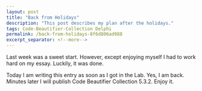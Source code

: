 ```yaml
---
layout: post
title: "Back from Holidays"
description: "This post describes my plan after the holidays."
tags: Code-Beautifier-Collection Delphi
permalink: /back-from-holidays-8f6d806ad988
excerpt_separator: <!--more-->
---
```

Last week was a sweet start. However, except enjoying myself I had to work hard on my essay. Luckily, it was done.

Today I am writing this entry as soon as I got in the Lab. Yes, I am back. Minutes later I will publish Code Beautifier Collection 5.3.2. Enjoy it.
<!--more-->